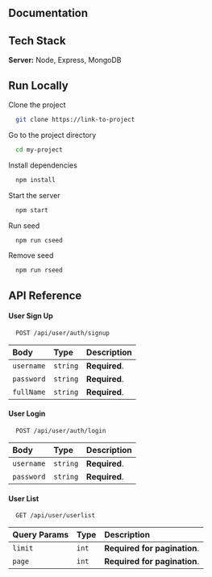 ## Documentation

## Tech Stack

**Server:** Node, Express, MongoDB

## Run Locally

Clone the project

```bash
  git clone https://link-to-project
```

Go to the project directory

```bash
  cd my-project
```

Install dependencies

```bash
  npm install
```

Start the server

```bash
  npm start
```

Run seed

```bash
  npm run cseed
```

Remove seed

```bash
  npm run rseed
```

## API Reference

#### User Sign Up

```http
  POST /api/user/auth/signup
```

| Body       | Type     | Description   |
| :--------- | :------- | :------------ |
| `username` | `string` | **Required**. |
| `password` | `string` | **Required**. |
| `fullName` | `string` | **Required**. |

#### User Login

```http
  POST /api/user/auth/login
```

| Body       | Type     | Description   |
| :--------- | :------- | :------------ |
| `username` | `string` | **Required**. |
| `password` | `string` | **Required**. |

#### User List

```http
  GET /api/user/userlist
```

| Query Params | Type  | Description                  |
| :----------- | :---- | :--------------------------- |
| `limit`      | `int` | **Required for pagination**. |
| `page`       | `int` | **Required for pagination**. |
